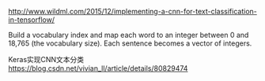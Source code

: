 http://www.wildml.com/2015/12/implementing-a-cnn-for-text-classification-in-tensorflow/

Build a vocabulary index and map each word to an integer between 0 and 18,765 (the vocabulary size).
Each sentence becomes a vector of integers.


Keras实现CNN文本分类
https://blog.csdn.net/vivian_ll/article/details/80829474